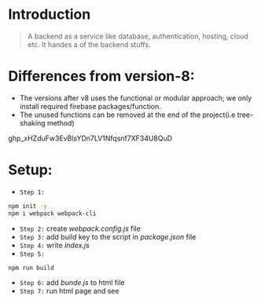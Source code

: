 # Introduction

> A backend as a service like database, authentication, hosting, cloud etc. It handes a of the backend stuffs.

# Differences from version-8:

- The versions after v8 uses the functional or modular approach; we only install required firebase packages/function.
- The unused functions can be removed at the end of the project(i.e tree-shaking method)

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

# Setup:

- `Step 1:`

```bash
npm init -y
npm i webpack webpack-cli
```

- `Step 2:` create _webpack.config.js_ file
- `Step 3:` add build key to the script in _package.json_ file
- `Step 4:` write _index.js_
- `Step 5:`

```bash
npm run build
```

- `Step 6:` add _bunde.js_ to html file
- `Step 7:` run html page and see
